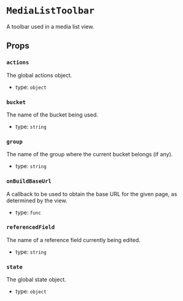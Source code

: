 `MediaListToolbar`
==================

A toolbar used in a media list view.

Props
-----

### `actions`

The global actions object.

- type: `object`


### `bucket`

The name of the bucket being used.

- type: `string`


### `group`

The name of the group where the current bucket belongs (if any).

- type: `string`


### `onBuildBaseUrl`

A callback to be used to obtain the base URL for the given page, as
determined by the view.

- type: `func`


### `referencedField`

The name of a reference field currently being edited.

- type: `string`


### `state`

The global state object.

- type: `object`

